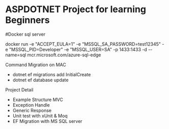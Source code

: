 # ASPDOTNET Project for learning Beginners 

#Docker sql server

docker run -e "ACCEPT_EULA=1" -e "MSSQL_SA_PASSWORD=test12345" -e "MSSQL_PID=Developer" -e "MSSQL_USER=SA" -p 1433:1433 -d --name=sql mcr.microsoft.com/azure-sql-edge


Command Migration on MAC
- dotnet ef migrations add InitialCreate
- dotnet ef database update 


Project Detail
- Example Structure MVC
- Exception Handle
- Generic Response
- Unit test with xUnit & Moq
- EF Migration with MS SQL server






